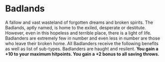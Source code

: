 Badlands
========

A fallow and vast wasteland of forgotten dreams and broken spirits. The Badlands, aptly named, is home to the exiled, desperate or destitute. However, even in this hopeless and terrible place, there is a light of life. Badlanders are extremely few in number and even less in number are those who leave their broken home. All Badlanders receive the following benefits as well as list of sub-types.  Badlanders are haught and resilent. **You gain a +10 to your maximum hitpoints.  You gain a +2 bonus to all saving throws.**
